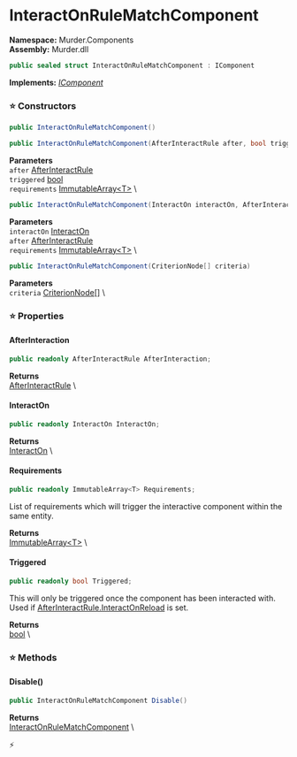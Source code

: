# InteractOnRuleMatchComponent

**Namespace:** Murder.Components \
**Assembly:** Murder.dll

```csharp
public sealed struct InteractOnRuleMatchComponent : IComponent
```

**Implements:** _[IComponent](../../Bang/Components/IComponent.html)_

### ⭐ Constructors
```csharp
public InteractOnRuleMatchComponent()
```

```csharp
public InteractOnRuleMatchComponent(AfterInteractRule after, bool triggered, ImmutableArray<T> requirements)
```

**Parameters** \
`after` [AfterInteractRule](../../Murder/Components/AfterInteractRule.html) \
`triggered` [bool](https://learn.microsoft.com/en-us/dotnet/api/System.Boolean?view=net-7.0) \
`requirements` [ImmutableArray\<T\>](https://learn.microsoft.com/en-us/dotnet/api/System.Collections.Immutable.ImmutableArray-1?view=net-7.0) \

```csharp
public InteractOnRuleMatchComponent(InteractOn interactOn, AfterInteractRule after, ImmutableArray<T> requirements)
```

**Parameters** \
`interactOn` [InteractOn](../../Murder/Components/InteractOn.html) \
`after` [AfterInteractRule](../../Murder/Components/AfterInteractRule.html) \
`requirements` [ImmutableArray\<T\>](https://learn.microsoft.com/en-us/dotnet/api/System.Collections.Immutable.ImmutableArray-1?view=net-7.0) \

```csharp
public InteractOnRuleMatchComponent(CriterionNode[] criteria)
```

**Parameters** \
`criteria` [CriterionNode[]](../../Murder/Core/Dialogs/CriterionNode.html) \

### ⭐ Properties
#### AfterInteraction
```csharp
public readonly AfterInteractRule AfterInteraction;
```

**Returns** \
[AfterInteractRule](../../Murder/Components/AfterInteractRule.html) \
#### InteractOn
```csharp
public readonly InteractOn InteractOn;
```

**Returns** \
[InteractOn](../../Murder/Components/InteractOn.html) \
#### Requirements
```csharp
public readonly ImmutableArray<T> Requirements;
```

List of requirements which will trigger the interactive component within the same entity.

**Returns** \
[ImmutableArray\<T\>](https://learn.microsoft.com/en-us/dotnet/api/System.Collections.Immutable.ImmutableArray-1?view=net-7.0) \
#### Triggered
```csharp
public readonly bool Triggered;
```

This will only be triggered once the component has been interacted with.
            Used if [AfterInteractRule.InteractOnReload](../../Murder/Components/AfterInteractRule.html#interactonreload) is set.

**Returns** \
[bool](https://learn.microsoft.com/en-us/dotnet/api/System.Boolean?view=net-7.0) \
### ⭐ Methods
#### Disable()
```csharp
public InteractOnRuleMatchComponent Disable()
```

**Returns** \
[InteractOnRuleMatchComponent](../../Murder/Components/InteractOnRuleMatchComponent.html) \



⚡